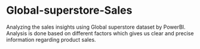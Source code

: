 # Global-superstore-Sales

Analyzing the sales insights using Global superstore dataset by PowerBI. Analysis is done based on different factors which gives us clear and precise information regarding product sales. 
